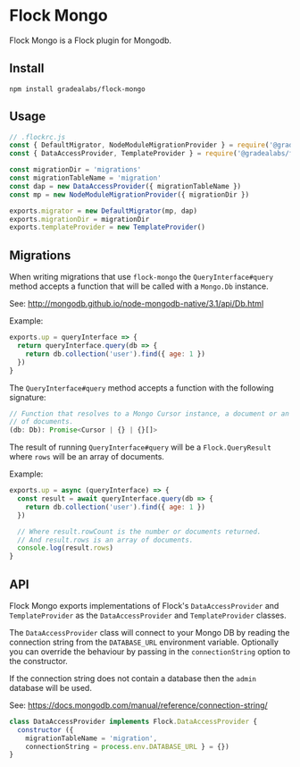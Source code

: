 # Flock Mongo

Flock Mongo is a Flock plugin for Mongodb.

## Install

```
npm install gradealabs/flock-mongo
```

## Usage

```js
// .flockrc.js
const { DefaultMigrator, NodeModuleMigrationProvider } = require('@gradealabs/flock')
const { DataAccessProvider, TemplateProvider } = require('@gradealabs/flock-mongo')

const migrationDir = 'migrations'
const migrationTableName = 'migration'
const dap = new DataAccessProvider({ migrationTableName })
const mp = new NodeModuleMigrationProvider({ migrationDir })

exports.migrator = new DefaultMigrator(mp, dap)
exports.migrationDir = migrationDir
exports.templateProvider = new TemplateProvider()

```

## Migrations

When writing migrations that use `flock-mongo` the `QueryInterface#query`
method accepts a function that will be called with a `Mongo.Db` instance.

See: http://mongodb.github.io/node-mongodb-native/3.1/api/Db.html

Example:
```js
exports.up = queryInterface => {
  return queryInterface.query(db => {
    return db.collection('user').find({ age: 1 })
  })
}
```

The `QueryInterface#query` method accepts a function with the following signature:

```ts
// Function that resolves to a Mongo Cursor instance, a document or an array
// of documents.
(db: Db): Promise<Cursor | {} | {}[]>
```

The result of running `QueryInterface#query` will be a `Flock.QueryResult` where
`rows` will be an array of documents.

Example:
```js
exports.up = async (queryInterface) => {
  const result = await queryInterface.query(db => {
    return db.collection('user').find({ age: 1 })
  })

  // Where result.rowCount is the number or documents returned.
  // And result.rows is an array of documents.
  console.log(result.rows)
}
```

## API

Flock Mongo exports implementations of Flock's `DataAccessProvider` and `TemplateProvider` as the `DataAccessProvider` and `TemplateProvider` classes.

The `DataAccessProvider` class will connect to your Mongo DB by reading
the connection string from the `DATABASE_URL` environment variable. Optionally you
can override the behaviour by passing in the `connectionString` option to the
constructor.

If the connection string does not contain a database then the `admin` database
will be used.

See: https://docs.mongodb.com/manual/reference/connection-string/

```js
class DataAccessProvider implements Flock.DataAccessProvider {
  constructor ({
    migrationTableName = 'migration',
    connectionString = process.env.DATABASE_URL } = {})
}
```
